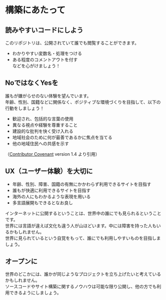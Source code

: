 # 構築にあたって

## 読みやすいコードにしよう
このリポジトリは、公開されていて誰でも閲覧することができます。<br>
 - わかりやすい変数名・処理をつける
 - ある程度のコメントアウトを付す
<br>などを心がけましょう！

## NoではなくYesを
誰もが嫌がらせのない体験を望んでいます。<br>
年齢、性別、国籍などに関係なく、ポジティブな環境づくりを目指して、以下の行動をしましょう！
 - 歓迎され、包括的な言葉の使用
 - 異なる視点や経験を尊重すること
 - 建設的な批判を快く受け入れる
 - 地域社会のために何が最善であるかに焦点を当てる
 - 他の地域住民への共感を示す

（[Contributor Covenant](https://www.contributor-covenant.org/version/1/4/code-of-conduct.html) version 1.4 より引用）

## UX（ユーザー体験）を大切に
 - 年齢、性別、障害、国籍の有無にかかわらず利用できるサイトを目指す
 - 誰もが快適に利用できるサイトを目指す
 - 海外の人にもわかるような表現を用いる
 - 多言語展開もできるとなお良し

インターネットに公開するということは、世界中の誰にでも見られるということです。<br>
世界には言語が違えば文化も違う人が山ほどいます。中には障害を持った人もいるかもしれません。<br>
世界に見られているという自覚をもって、誰にでも利用しやすいものを目指しましょう。

## オープンに
世界のどこかには、誰かが同じようなプロジェクトを立ち上げたいと考えているかもしれません。<br>
ソースコードやサイト構築に関するノウハウは可能な限り公開し、他の方でも利用できるようにしましょう。